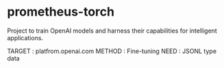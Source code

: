 # prometheus-torch

Project to train OpenAI models and harness their capabilities for intelligent applications.

TARGET : platfrom.openai.com
METHOD : Fine-tuning
NEED : JSONL type data

